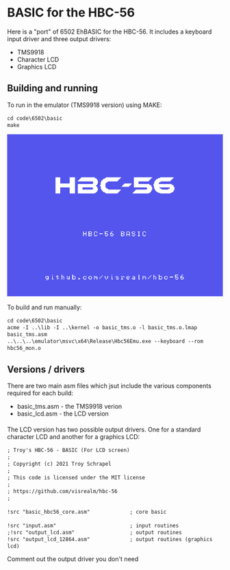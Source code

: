 # BASIC for the HBC-56

Here is a "port" of 6502 EhBASIC for the HBC-56. It includes a keyboard input driver and three output drivers:

* TMS9918
* Character LCD
* Graphics LCD

## Building and running

To run in the emulator (TMS9918 version) using MAKE:

```
cd code\6502\basic
make
```

<img src="/img/basic.gif" alt="BASIC" width="957px">

To build and run manually:

```
cd code\6502\basic
acme -I ..\lib -I ..\kernel -o basic_tms.o -l basic_tms.o.lmap basic_tms.asm
..\..\..\emulator\msvc\x64\Release\Hbc56Emu.exe --keyboard --rom hbc56_mon.o
```

## Versions / drivers

There are two main asm files which jsut include the various components required for each build:
* basic_tms.asm  - the TMS9918 verion
* basic_lcd.asm  - the LCD version

####

The LCD version has two possible output drivers. One for a standard character LCD and another for a graphics LCD:

```assembly
; Troy's HBC-56 - BASIC (For LCD screen)
;
; Copyright (c) 2021 Troy Schrapel
;
; This code is licensed under the MIT license
;
; https://github.com/visrealm/hbc-56
;

!src "basic_hbc56_core.asm"             ; core basic

!src "input.asm"                        ; input routines
;!src "output_lcd.asm"                  ; output routines
!src "output_lcd_12864.asm"             ; output routines (graphics lcd)
```

Comment out the output driver you don't need
